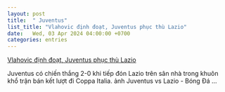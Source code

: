 ```yaml
---
layout: post
title:  " Juventus"
list_title: "Vlahovic định đoạt, Juventus phục thù Lazio"
date:   Wed, 03 Apr 2024 04:00:00 +0700
categories: entries
---
```

[Vlahovic định đoạt, Juventus phục thù Lazio](https://www.tinthethao.com.vn/vlahovic-dinh-doat-juventus-phuc-thu-lazio-d754466.html)

Juventus có chiến thắng 2-0 khi tiếp đón Lazio trên sân nhà trong khuôn khổ trận bán kết lượt đi Coppa Italia. ảnh Juventus vs Lazio - Bóng Đá&nbsp;...

